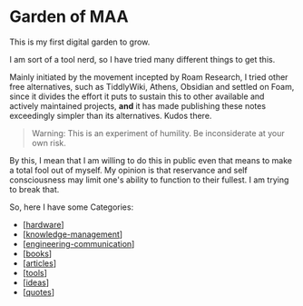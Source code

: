 # Garden of MAA

This is my first digital garden to grow.

I am sort of a tool nerd, so I have tried many different things to get this. 

Mainly initiated by the movement incepted by Roam Research, I tried other free alternatives, such as TiddlyWiki, Athens, Obsidian and settled on Foam, since it divides the effort it puts to sustain this to other available and actively maintained projects, **and** it has made publishing these notes exceedingly simpler than its alternatives. Kudos there.

> Warning: This is an experiment of humility. Be inconsiderate at your own risk.

By this, I mean that I am willing to do this in public even that means to make a total fool out of myself. My opinion is that reservance and self consciousness may limit one's ability to function to their fullest. I am trying to break that.

So, here I have some Categories:

- [[hardware]] 
- [[knowledge-management]]
- [[engineering-communication]]
- [[books]]
- [[articles]]
- [[tools]]
- [[ideas]]
- [[quotes]]


[//begin]: # "Autogenerated link references for markdown compatibility"
[hardware]: hardware.md "Hardware"
[knowledge-management]: knowledge-management.md "Knowledge Management"
[engineering-communication]: engineering-communication.md "Engineering Communication"
[books]: books.md "Books"
[articles]: articles.md "Thoughts on Articles"
[tools]: tools.md "Tools"
[ideas]: ideas.md "Ideas"
[quotes]: quotes.md "Quotes and Snippets"
[//end]: # "Autogenerated link references"